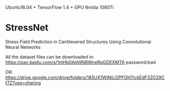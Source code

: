 Ubuntu16.04 + TensorFlow 1.4 + GPU Nvidia 1080Ti


# StressNet
Stress Field Prediction in Cantilevered Structures Using Convolutional Neural Networks

All the dataset files can be downloaded in:
https://pan.baidu.com/s/1mHb0AlA9NBWneRgGDEXMTA     password:bwii


OR:
https://drive.google.com/drive/folders/185UX1WINiLl2PFOH7ickEdF3ZG29Cf7Z?usp=sharing
